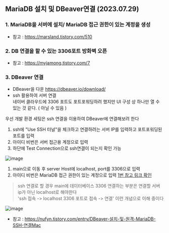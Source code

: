 ## MariaDB 설치 및 DBeaver연결 (2023.07.29)

### 1. MariaDB을 서버에 설치/ MariaDB 접근 권한이 있는 계정을 생성  
<a id="mariadb-setup"></a>

- 참고 : https://marsland.tistory.com/510

### 2. DB 연결을 할 수 있는 3306포트 방화벽 오픈

- 참고 : https://myjamong.tistory.com/7﻿

### 3. DBeaver 연결
- DBeaver을 다운 https://dbeaver.io/download/﻿
- ssh 활용하여 서버 연결  
네이버 클라우드에 3306 포트도 포트포워딩하려 했지만 UI 구성 상 하나만 열 수 있는 것 같다. ( 아닐 수 있음 )

우선 개발 환경 세팅은 ssh 연결을 이용하여 DBeaver에 연결해보려 한다

1. ssh에 "Use SSH 터널"을 체크하고 연결하려는 서버 IP를 입력하고 포트포워딩된 포트를 입력
2. 아이디 비번은 서버 접근용 계정으로 입력
3. 하단에 Test Connection으로 ssh연결이 되는지 확인 가능

![image](https://github.com/user-attachments/assets/091a8765-332a-4064-ac7a-d5b8166d2c78)


1. main으로 이동 후 server Host에 localhost, port를 3306으로 입력
2. 아이디 비번은 MariaDB 접근 권한이 있는 계정으로 입력 [1번 참고 링크 확인](#mariadb-setup)
> ssh 연결로 할 경우 main에 데이터베이스 3306 연결하는 부분은 연결할 서버 ip가 아닌 localhost로 해야한다  
> 'ssh 접속 -> localhost 3306 포트로 접속 -> 연결' 이런 개념으로 이해 중이다

![image](https://github.com/user-attachments/assets/56d96a7e-2141-4193-b0ca-c5a6e43a6e63)

- 참고 : https://nufyn.tistory.com/entry/DBeaver-설치-및-원격-MariaDB-SSH-연결Mac﻿
